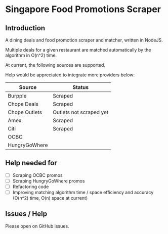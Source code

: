 # Singapore Food Promotions Scraper

## Introduction

A dining deals and food promotion scraper and matcher, written in NodeJS.

Multiple deals for a given restaurant are matched automatically by the algorithm in O(n^2) time.

At current, the following sources are supported.

Help would be appreciated to integrate more providers below:

| Source        | Status                  |
| ------------- | ----------------------- |
| Burpple       | Scraped                 |
| Chope Deals   | Scraped                 |
| Chope Outlets | Outlets not scraped yet |
| Amex          | Scraped                 |
| Citi          | Scraped                 |
| OCBC          |                         |
| HungryGoWhere |                         |

## Help needed for

- [ ] Scraping OCBC promos
- [ ] Scraping HungryGoWhere promos
- [ ] Refactoring code
- [ ] Improving matching algorithm time / space efficiency and accuracy (O(n^2) time, O(n) space at current)

## Issues / Help

Please open on GitHub issues.
